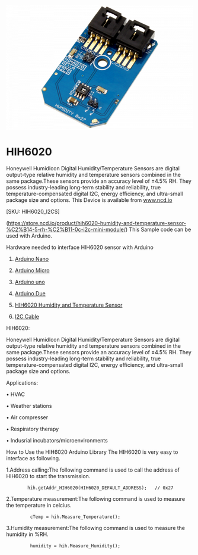 
[![HIH6020](HIH6020_I2C.png)](https://store.ncd.io/product/hih6020-humidity-and-temperature-sensor-%C2%B14-5-rh-%C2%B11-0c-i2c-mini-module/)

# HIH6020

Honeywell HumidIcon Digital Humidity/Temperature Sensors are digital output-type relative humidity and temperature sensors combined in the same package.These sensors provide an accuracy level of ±4.5% RH. They possess industry-leading long-term stability and reliability, true temperature-compensated digital I2C, energy efficiency, and ultra-small package size and options.
This Device is available from www.ncd.io 

[SKU: HIH6020_I2CS]

(https://store.ncd.io/product/hih6020-humidity-and-temperature-sensor-%C2%B14-5-rh-%C2%B11-0c-i2c-mini-module/)
This Sample code can be used with Arduino.

Hardware needed to interface HIH6020 sensor with Arduino

1. <a href="https://store.ncd.io/product/i2c-shield-for-arduino-nano/">Arduino Nano</a>

2. <a href="https://store.ncd.io/product/i2c-shield-for-arduino-micro-with-i2c-expansion-port/">Arduino Micro</a>

3. <a href="https://store.ncd.io/product/i2c-shield-for-arduino-uno/">Arduino uno</a>

4. <a href="https://store.ncd.io/product/dual-i2c-shield-for-arduino-due-with-modular-communications-interface/">Arduino Due</a>

5. <a href="https://store.ncd.io/product/hih6020-humidity-and-temperature-sensor-%C2%B14-5-rh-%C2%B11-0c-i2c-mini-module/">HIH6020 Humidity and Temperature Sensor</a>

6. <a href="https://store.ncd.io/product/i%C2%B2c-cable/">I2C Cable</a>

HIH6020:

Honeywell HumidIcon Digital Humidity/Temperature Sensors are digital output-type relative humidity and temperature sensors combined in the same package.These sensors provide an accuracy level of ±4.5% RH. They possess industry-leading long-term stability and reliability, true temperature-compensated digital I2C, energy efficiency, and ultra-small package size and options.

Applications:

• HVAC

• Weather stations

• Air compresser

• Respiratory therapy

• Indusrial incubators/microenvironments

How to Use the HIH6020 Arduino Library
The HIH6020 is very easy to interface as following.

1.Address calling:The following command is used to call the address of HIH6020 to start the transmission.

            hih.getAddr_HIH6020(HIH6020_DEFAULT_ADDRESS);   // 0x27

2.Temperature measurement:The following command is used to measure the temperature in celcius.

             cTemp = hih.Measure_Temperature();
            
3.Humidity measurement:The following command is used to measure the humidity in %RH.

             humidity = hih.Measure_Humidity();
